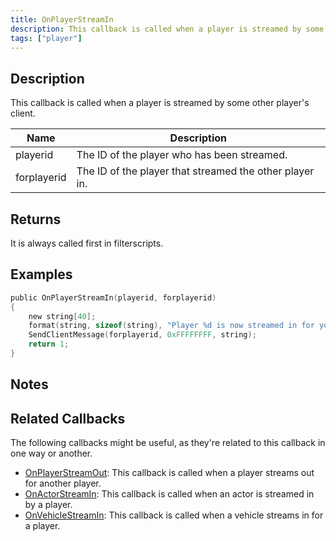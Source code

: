 ```yaml
---
title: OnPlayerStreamIn
description: This callback is called when a player is streamed by some other player's client.
tags: ["player"]
---
```


## Description

This callback is called when a player is streamed by some other player's client.

| Name        | Description                                             |
| ----------- | ------------------------------------------------------- |
| playerid    | The ID of the player who has been streamed.             |
| forplayerid | The ID of the player that streamed the other player in. |

## Returns

It is always called first in filterscripts.

## Examples

```c
public OnPlayerStreamIn(playerid, forplayerid)
{
    new string[40];
    format(string, sizeof(string), "Player %d is now streamed in for you.", playerid);
    SendClientMessage(forplayerid, 0xFFFFFFFF, string);
    return 1;
}
```

## Notes

<TipNPCCallbacks />

## Related Callbacks

The following callbacks might be useful, as they're related to this callback in one way or another.

- [OnPlayerStreamOut](OnPlayerStreamOut): This callback is called when a player streams out for another player.
- [OnActorStreamIn](OnPlayerStreamOut): This callback is called when an actor is streamed in by a player.
- [OnVehicleStreamIn](OnVehicleStreamIn): This callback is called when a vehicle streams in for a player.
